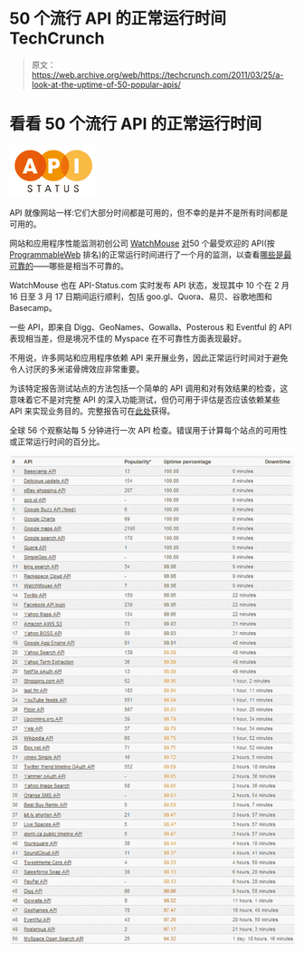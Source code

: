 # 50 个流行 API 的正常运行时间 TechCrunch

> 原文：<https://web.archive.org/web/https://techcrunch.com/2011/03/25/a-look-at-the-uptime-of-50-popular-apis/>

# 看看 50 个流行 API 的正常运行时间

![](img/8aa38619a6b8a815c89039b56e4f6f58.png)

API 就像网站一样:它们大部分时间都是可用的，但不幸的是并不是所有时间都是可用的。

网站和应用程序性能监测初创公司 [WatchMouse](https://web.archive.org/web/20230218025630/http://www.watchmouse.com/en/) [对](https://web.archive.org/web/20230218025630/https://techcrunch.com/2010/01/19/watchmouse-api-status/)50 个最受欢迎的 API(按 [ProgrammableWeb](https://web.archive.org/web/20230218025630/http://www.programmableweb.com/) 排名)的正常运行时间进行了一个月的监测，以查看[哪些是最可靠的](https://web.archive.org/web/20230218025630/http://www.watchmouse.com/en/spi/2011/API_availability.php)——哪些是相当不可靠的。

WatchMouse 也在 API-Status.com 实时发布 API 状态，发现其中 10 个在 2 月 16 日至 3 月 17 日期间运行顺利，包括 goo.gl、Quora、易贝、谷歌地图和 Basecamp。

一些 API，即来自 Digg、GeoNames、Gowalla、Posterous 和 Eventful 的 API 表现相当差，但是境况不佳的 Myspace 在不可靠性方面表现最好。

不用说，许多网站和应用程序依赖 API 来开展业务，因此正常运行时间对于避免令人讨厌的多米诺骨牌效应非常重要。

为该特定报告测试站点的方法包括一个简单的 API 调用和对有效结果的检查，这意味着它不是对完整 API 的深入功能测试，但仍可用于评估是否应该依赖某些 API 来实现业务目的。完整报告可在[此处](https://web.archive.org/web/20230218025630/http://www.watchmouse.com/en/spi/2011/API_availability.php)获得。

全球 56 个观察站每 5 分钟进行一次 API 检查。错误用于计算每个站点的可用性或正常运行时间的百分比。

![](img/a11b877702c6c8fc087e19814506618f.png)